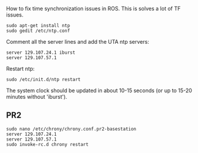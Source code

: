 How to fix time synchronization issues in ROS. This is solves a lot of TF issues.  

```
sudo apt-get install ntp  
sudo gedit /etc/ntp.conf
```

Comment all the  server lines and add the UTA ntp servers:
```
server 129.107.24.1 iburst  
server 129.107.57.1
```

Restart ntp:
```
sudo /etc/init.d/ntp restart
```

The system clock should be updated in about 10-15 seconds (or up to 15-20 minutes without 'iburst').


PR2
----
```
sudo nano /etc/chrony/chrony.conf.pr2-basestation  
server 129.107.24.1  
server 129.107.57.1  
sudo invoke-rc.d chrony restart
```
